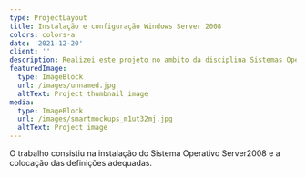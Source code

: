 ```yaml
---
type: ProjectLayout
title: Instalação e configuração Windows Server 2008
colors: colors-a
date: '2021-12-20'
client: ''
description: Realizei este projeto no ambito da disciplina Sistemas Operativos
featuredImage:
  type: ImageBlock
  url: /images/unnamed.jpg
  altText: Project thumbnail image
media:
  type: ImageBlock
  url: /images/smartmockups_m1ut32mj.jpg
  altText: Project image
---
```


O trabalho consistiu na instalação do Sistema Operativo Server2008 e a colocação das definições adequadas. 

